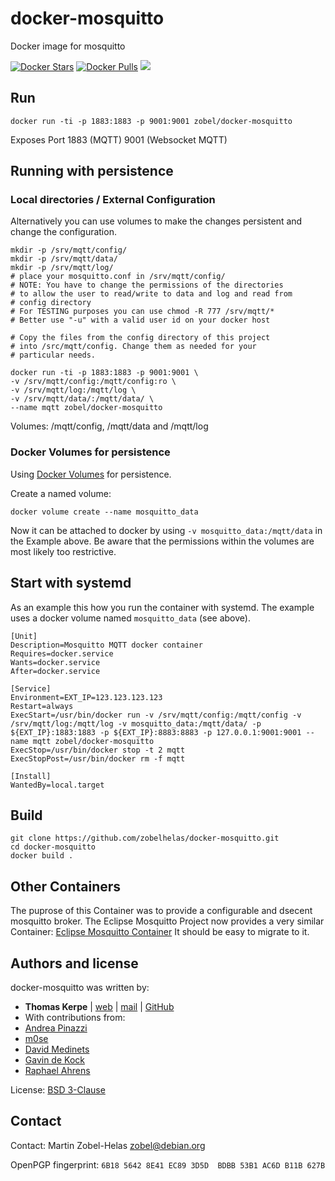 docker-mosquitto
================

Docker image for mosquitto

[![Docker Stars](https://img.shields.io/docker/stars/zobel/docker-mosquitto.svg)](https://hub.docker.com/r/zobel/docker-mosquitto/)
[![Docker Pulls](https://img.shields.io/docker/pulls/zobel/docker-mosquitto.svg)](https://hub.docker.com/r/zobel/docker-mosquitto/)
[![](https://images.microbadger.com/badges/image/zobel/docker-mosquitto.svg)](https://microbadger.com/images/zobel/docker-mosquitto "Get your own image badge on microbadger.com")


## Run

    docker run -ti -p 1883:1883 -p 9001:9001 zobel/docker-mosquitto

Exposes Port 1883 (MQTT) 9001 (Websocket MQTT)

## Running with persistence


### Local directories / External Configuration

Alternatively you can use volumes to make the changes
persistent and change the configuration.

    mkdir -p /srv/mqtt/config/
    mkdir -p /srv/mqtt/data/
    mkdir -p /srv/mqtt/log/
    # place your mosquitto.conf in /srv/mqtt/config/
    # NOTE: You have to change the permissions of the directories
    # to allow the user to read/write to data and log and read from
    # config directory
    # For TESTING purposes you can use chmod -R 777 /srv/mqtt/*
    # Better use "-u" with a valid user id on your docker host

    # Copy the files from the config directory of this project
    # into /src/mqtt/config. Change them as needed for your
    # particular needs.

    docker run -ti -p 1883:1883 -p 9001:9001 \
    -v /srv/mqtt/config:/mqtt/config:ro \
    -v /srv/mqtt/log:/mqtt/log \
    -v /srv/mqtt/data/:/mqtt/data/ \
    --name mqtt zobel/docker-mosquitto

Volumes: /mqtt/config, /mqtt/data and /mqtt/log

### Docker Volumes for persistence

Using [Docker Volumes](https://docs.docker.com/engine/userguide/containers/dockervolumes/) for persistence.

Create a named volume:

    docker volume create --name mosquitto_data

Now it can be attached to docker by using `-v mosquitto_data:/mqtt/data` in the
Example above. Be aware that the permissions within the volumes
are most likely too restrictive.

## Start with systemd

As an example this how you run the container with systemd.
The example uses a docker volume named `mosquitto_data` (see above).

    [Unit]
    Description=Mosquitto MQTT docker container
    Requires=docker.service
    Wants=docker.service
    After=docker.service

    [Service]
    Environment=EXT_IP=123.123.123.123
    Restart=always
    ExecStart=/usr/bin/docker run -v /srv/mqtt/config:/mqtt/config -v /srv/mqtt/log:/mqtt/log -v mosquitto_data:/mqtt/data/ -p ${EXT_IP}:1883:1883 -p ${EXT_IP}:8883:8883 -p 127.0.0.1:9001:9001 --name mqtt zobel/docker-mosquitto
    ExecStop=/usr/bin/docker stop -t 2 mqtt
    ExecStopPost=/usr/bin/docker rm -f mqtt

    [Install]
    WantedBy=local.target


## Build

    git clone https://github.com/zobelhelas/docker-mosquitto.git
    cd docker-mosquitto
    docker build .

## Other Containers

The puprose of this Container was to provide a configurable and dsecent mosquitto broker.
The Eclipse Mosquitto Project now provides a very similar Container:
[Eclipse Mosquitto Container](https://hub.docker.com/_/eclipse-mosquitto/) It should be
easy to migrate to it.

## Authors and license

docker-mosquitto was written by:

* **Thomas Kerpe** | [web](https://toke.de/) | [mail](mailto:web@toke.de) | [GitHub](https://github.com/toke/)
* With contributions from:
 * [Andrea Pinazzi](https://github.com/onip)
 * [m0se](https://github.com/m0se)
 * [David Medinets](https://github.com/medined)
 * [Gavin de Kock](https://github.com/gavindekock)
 * [Raphael Ahrens](https://github.com/tantSinnister)

License: [BSD 3-Clause](https://tldrlegal.com/license/bsd-3-clause-license-%28revised%29)


## Contact

Contact: Martin Zobel-Helas [zobel@debian.org](mailto:zobel@debian.org)

OpenPGP fingerprint: `6B18 5642 8E41 EC89 3D5D  BDBB 53B1 AC6D B11B 627B`
